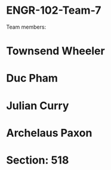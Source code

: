 # ENGR-102-Team-7
Team members:
# Townsend Wheeler
# Duc Pham
# Julian Curry
# Archelaus Paxon
# Section: 518
